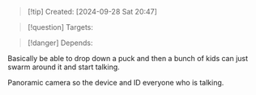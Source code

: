 
>[!tip] Created: [2024-09-28 Sat 20:47]

>[!question] Targets: 

>[!danger] Depends: 

Basically be able to drop down a puck and then a bunch of kids can just swarm around it and start talking.

Panoramic camera so the device and ID everyone who is talking.